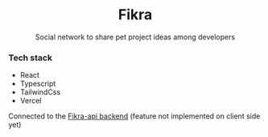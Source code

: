<h1 align="center">Fikra</h1>

<p align="center">Social network to share pet project ideas among developers

<h3>Tech stack</h3>

- React
- Typescript
- TailwindCss
- Vercel

Connected to the <a href="https://github.com/ilefM/fikra-api">Fikra-api backend</a> (feature not implemented on client side yet)
